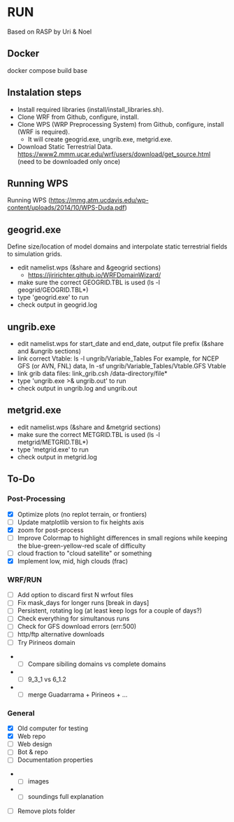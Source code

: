 # RUN
Based on RASP by Uri & Noel

## Docker

docker compose build base

## Instalation steps

- Install required libraries (install/install_libraries.sh).
- Clone WRF from Github, configure, install.
- Clone WPS (WRP Preprocessing System) from Github, configure, install (WRF is required).
  - It will create geogrid.exe, ungrib.exe, metgrid.exe.
- Download Static Terrestrial Data.
https://www2.mmm.ucar.edu/wrf/users/download/get_source.html (need to be downloaded only once)

## Running WPS

Running WPS (https://mmg.atm.ucdavis.edu/wp-content/uploads/2014/10/WPS-Duda.pdf)

geogrid.exe
-----------
Define size/location of model domains and interpolate static terrestrial fields to simulation grids.
- edit namelist.wps (&share and &geogrid sections)
  - https://jiririchter.github.io/WRFDomainWizard/
- make sure the correct GEOGRID.TBL is used (ls -l geogrid/GEOGRID.TBL*)
- type 'geogrid.exe' to run
- check output in geogrid.log

ungrib.exe
----------
- edit namelist.wps for start_date and end_date, output file prefix
  (&share and &ungrib sections)
- link correct Vtable:
  ls -l ungrib/Variable_Tables
  For example, for NCEP GFS (or AVN, FNL) data,
  ln -sf ungrib/Variable_Tables/Vtable.GFS Vtable
- link grib data files:
  link_grib.csh /data-directory/file*
- type 'ungrib.exe >& ungrib.out' to run
- check output in ungrib.log and ungrib.out

metgrid.exe
-----------
- edit namelist.wps (&share and &metgrid sections)
- make sure the correct METGRID.TBL is used (ls -l metgrid/METGRID.TBL*)
- type 'metgrid.exe' to run
- check output in metgrid.log


## To-Do
### Post-Processing
- [x] Optimize plots (no replot terrain, or frontiers)
- [ ] Update matplotlib version to fix heights axis
- [x] zoom for post-process
- [ ] Improve Colormap to highlight differences in small regions while keeping the blue-green-yellow-red scale of difficulty
- [ ] cloud fraction to "cloud satellite" or something
- [x] Implement low, mid, high clouds (frac)
### WRF/RUN
- [ ] Add option to discard first N wrfout files
- [ ] Fix mask_days for longer runs [break in days]
- [ ] Persistent, rotating log (at least keep logs for a couple of days?)
- [ ] Check everything for simultanous runs
- [ ] Check for GFS download errors (err:500)
- [ ] http/ftp alternative downloads
- [ ] Try Pirineos domain
- - [ ] Compare sibiling domains vs complete domains
- - [ ] 9_3_1 vs 6_1.2
- - [ ] merge Guadarrama + Pirineos + ...
### General
- [x] Old computer for testing
- [x] Web repo
- [ ] Web design
- [ ] Bot & repo
- [ ] Documentation properties
- - [ ] images
- - [ ] soundings full explanation
- [ ] Remove plots folder
